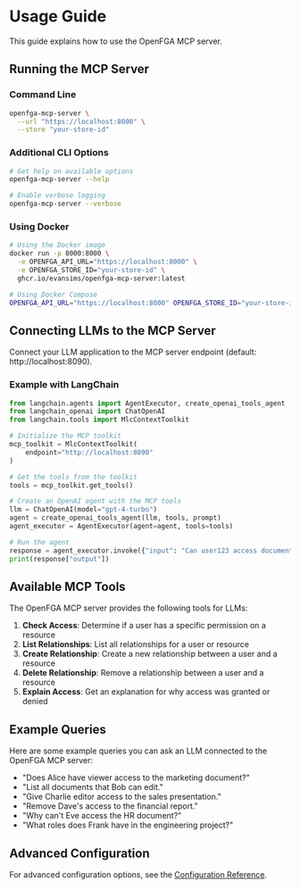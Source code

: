 # Usage Guide

This guide explains how to use the OpenFGA MCP server.

## Running the MCP Server

### Command Line

```bash
openfga-mcp-server \
  --url "https://localhost:8000" \
  --store "your-store-id"
```

### Additional CLI Options

```bash
# Get help on available options
openfga-mcp-server --help

# Enable verbose logging
openfga-mcp-server --verbose
```

### Using Docker

```bash
# Using the Docker image
docker run -p 8000:8000 \
  -e OPENFGA_API_URL="https://localhost:8000" \
  -e OPENFGA_STORE_ID="your-store-id" \
  ghcr.io/evansims/openfga-mcp-server:latest

# Using Docker Compose
OPENFGA_API_URL="https://localhost:8000" OPENFGA_STORE_ID="your-store-id" docker-compose up
```

## Connecting LLMs to the MCP Server

Connect your LLM application to the MCP server endpoint (default: http://localhost:8090).

### Example with LangChain

```python
from langchain.agents import AgentExecutor, create_openai_tools_agent
from langchain_openai import ChatOpenAI
from langchain.tools import MlcContextToolkit

# Initialize the MCP toolkit
mcp_toolkit = MlcContextToolkit(
    endpoint="http://localhost:8090"
)

# Get the tools from the toolkit
tools = mcp_toolkit.get_tools()

# Create an OpenAI agent with the MCP tools
llm = ChatOpenAI(model="gpt-4-turbo")
agent = create_openai_tools_agent(llm, tools, prompt)
agent_executor = AgentExecutor(agent=agent, tools=tools)

# Run the agent
response = agent_executor.invoke({"input": "Can user123 access document456?"})
print(response["output"])
```

## Available MCP Tools

The OpenFGA MCP server provides the following tools for LLMs:

1. **Check Access**: Determine if a user has a specific permission on a resource
2. **List Relationships**: List all relationships for a user or resource
3. **Create Relationship**: Create a new relationship between a user and a resource
4. **Delete Relationship**: Remove a relationship between a user and a resource
5. **Explain Access**: Get an explanation for why access was granted or denied

## Example Queries

Here are some example queries you can ask an LLM connected to the OpenFGA MCP server:

- "Does Alice have viewer access to the marketing document?"
- "List all documents that Bob can edit."
- "Give Charlie editor access to the sales presentation."
- "Remove Dave's access to the financial report."
- "Why can't Eve access the HR document?"
- "What roles does Frank have in the engineering project?"

## Advanced Configuration

For advanced configuration options, see the [Configuration Reference](configuration.md).
